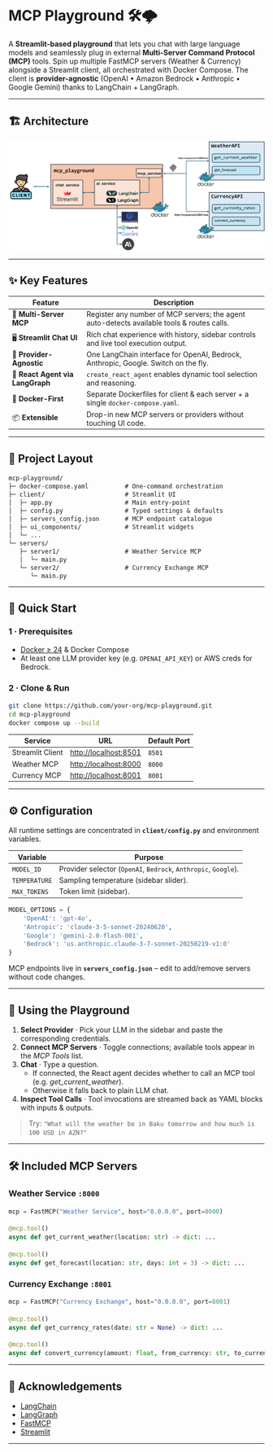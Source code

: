 # MCP Playground 🛠️🌩️

A **Streamlit-based playground** that lets you chat with large language models and seamlessly plug in external **Multi-Server Command Protocol (MCP)** tools.  Spin up multiple FastMCP servers (Weather & Currency) alongside a Streamlit client, all orchestrated with Docker Compose.  The client is **provider-agnostic** (OpenAI • Amazon Bedrock • Anthropic • Google Gemini) thanks to LangChain + LangGraph.

---
## 🏗️ Architecture
![Architecture](assets/mcp_playground.png)

---

## ✨ Key Features

| Feature | Description |
| ------- | ----------- |
| 🔌 **Multi-Server MCP** | Register any number of MCP servers; the agent auto-detects available tools & routes calls. |
| 🖥️ **Streamlit Chat UI** | Rich chat experience with history, sidebar controls and live tool execution output. |
| 🧩 **Provider-Agnostic** | One LangChain interface for OpenAI, Bedrock, Anthropic, Google. Switch on the fly. |
| 🤖 **React Agent via LangGraph** | `create_react_agent` enables dynamic tool selection and reasoning. |
| 🐳 **Docker-First** | Separate Dockerfiles for client & each server + a single `docker-compose.yaml`. |
| 📦 **Extensible** | Drop-in new MCP servers or providers without touching UI code. |
---

## 📂 Project Layout

```text
mcp-playground/
├─ docker-compose.yaml          # One-command orchestration
├─ client/                      # Streamlit UI
│  ├─ app.py                    # Main entry-point
│  ├─ config.py                 # Typed settings & defaults
│  ├─ servers_config.json       # MCP endpoint catalogue
│  ├─ ui_components/            # Streamlit widgets
│  └─ ...
└─ servers/
   ├─ server1/                  # Weather Service MCP
   │  └─ main.py
   └─ server2/                  # Currency Exchange MCP
      └─ main.py
```

---

## 🚀 Quick Start

### 1 · Prerequisites

* [Docker ≥ 24](https://docs.docker.com/) & Docker Compose
* At least one LLM provider key (e.g. `OPENAI_API_KEY`) or AWS creds for Bedrock.

### 2 · Clone & Run

```bash
git clone https://github.com/your-org/mcp-playground.git
cd mcp-playground
docker compose up --build
```

| Service | URL | Default Port |
| ------- | --- | ------------ |
| Streamlit Client | <http://localhost:8501> | `8501` |
| Weather MCP | <http://localhost:8000> | `8000` |
| Currency MCP | <http://localhost:8001> | `8001` |
---

## ⚙️ Configuration

All runtime settings are concentrated in **`client/config.py`** and environment variables.

| Variable | Purpose |
| -------- | ------- |
| `MODEL_ID` | Provider selector (`OpenAI`, `Bedrock`, `Anthropic`, `Google`).
| `TEMPERATURE` | Sampling temperature (sidebar slider). |
| `MAX_TOKENS` | Token limit (sidebar). |
```python
MODEL_OPTIONS = {
    'OpenAI': 'gpt-4o',
    'Antropic': 'claude-3-5-sonnet-20240620',
    'Google': 'gemini-2.0-flash-001',
    'Bedrock': 'us.anthropic.claude-3-7-sonnet-20250219-v1:0'
}
```
MCP endpoints live in **`servers_config.json`** – edit to add/remove servers without code changes.

---

## 💬 Using the Playground

1. **Select Provider** · Pick your LLM in the sidebar and paste the corresponding credentials.
2. **Connect MCP Servers** · Toggle connections; available tools appear in the *MCP Tools* list.
3. **Chat** · Type a question.  
   * If connected, the React agent decides whether to call an MCP tool (e.g. *get_current_weather*).  
   * Otherwise it falls back to plain LLM chat.
4. **Inspect Tool Calls** · Tool invocations are streamed back as YAML blocks with inputs & outputs.

> Try: `"What will the weather be in Baku tomorrow and how much is 100 USD in AZN?"`

---

## 🛠️ Included MCP Servers

### Weather Service `:8000`

```python
mcp = FastMCP("Weather Service", host="0.0.0.0", port=8000)

@mcp.tool()
async def get_current_weather(location: str) -> dict: ...

@mcp.tool()
async def get_forecast(location: str, days: int = 3) -> dict: ...
```

### Currency Exchange `:8001`

```python
mcp = FastMCP("Currency Exchange", host="0.0.0.0", port=8001)

@mcp.tool()
async def get_currency_rates(date: str = None) -> dict: ...

@mcp.tool()
async def convert_currency(amount: float, from_currency: str, to_currency: str, date: str = None) -> dict: ...
```
---

## 🙏 Acknowledgements

* [LangChain](https://github.com/langchain-ai/langchain)  
* [LangGraph](https://github.com/langchain-ai/langgraph)  
* [FastMCP](https://github.com/langchain-ai/fastmcp)  
* [Streamlit](https://streamlit.io/)  

---


